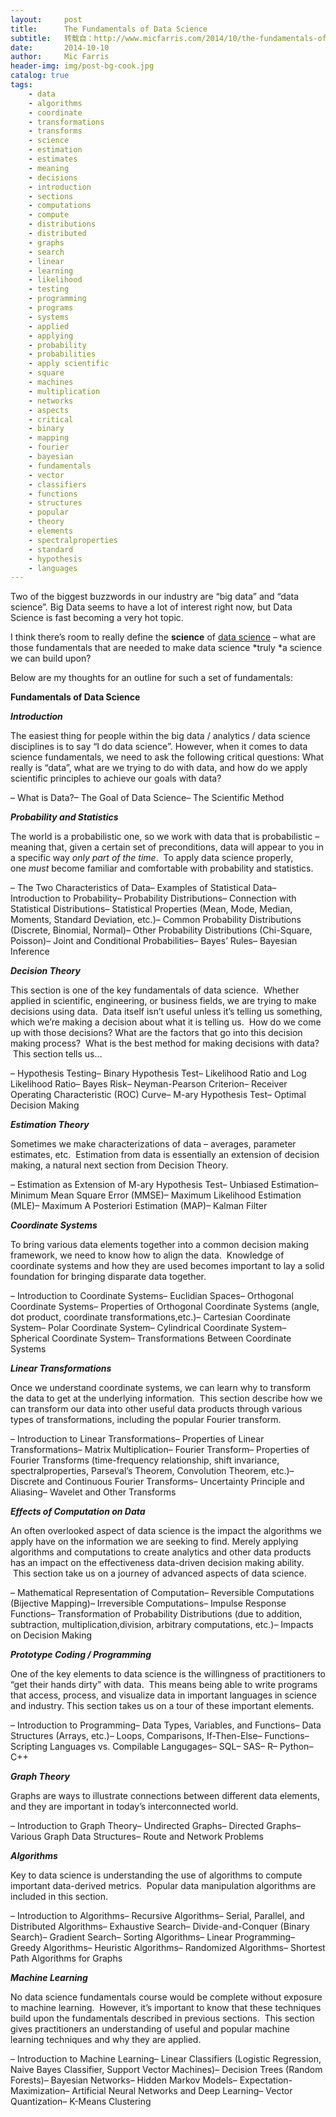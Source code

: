 ```yaml
---
layout:     post
title:      The Fundamentals of Data Science
subtitle:   转载自：http://www.micfarris.com/2014/10/the-fundamentals-of-data-science/
date:       2014-10-10
author:     Mic Farris
header-img: img/post-bg-cook.jpg
catalog: true
tags:
    - data
    - algorithms
    - coordinate
    - transformations
    - transforms
    - science
    - estimation
    - estimates
    - meaning
    - decisions
    - introduction
    - sections
    - computations
    - compute
    - distributions
    - distributed
    - graphs
    - search
    - linear
    - learning
    - likelihood
    - testing
    - programming
    - programs
    - systems
    - applied
    - applying
    - probability
    - probabilities
    - apply scientific
    - square
    - machines
    - multiplication
    - networks
    - aspects
    - critical
    - binary
    - mapping
    - fourier
    - bayesian
    - fundamentals
    - vector
    - classifiers
    - functions
    - structures
    - popular
    - theory
    - elements
    - spectralproperties
    - standard
    - hypothesis
    - languages
---
```


Two of the biggest buzzwords in our industry are “big data” and “data science”. Big Data seems to have a lot of interest right now, but Data Science is fast becoming a very hot topic.

I think there’s room to really define the **science** of [data science](http://www.micfarris.com/2011/09/data-science-defined) – what are those fundamentals that are needed to make data science *truly *a science we can build upon?

Below are my thoughts for an outline for such a set of fundamentals:




**Fundamentals of Data Science**

***Introduction***

The easiest thing for people within the big data / analytics / data science disciplines is to say “I do data science”. However, when it comes to data science fundamentals, we need to ask the following critical questions: What really is “data”, what are we trying to do with data, and how do we apply scientific principles to achieve our goals with data?

– What is Data?– The Goal of Data Science– The Scientific Method

***Probability and Statistics***

The world is a probabilistic one, so we work with data that is probabilistic – meaning that, given a certain set of preconditions, data will appear to you in a specific way *only part of the time*.  To apply data science properly, one *must* become familiar and comfortable with probability and statistics.

– The Two Characteristics of Data– Examples of Statistical Data– Introduction to Probability– Probability Distributions– Connection with Statistical Distributions– Statistical Properties (Mean, Mode, Median, Moments, Standard Deviation, etc.)– Common Probability Distributions (Discrete, Binomial, Normal)– Other Probability Distributions (Chi-Square, Poisson)– Joint and Conditional Probabilities– Bayes’ Rules– Bayesian Inference

***Decision Theory***

This section is one of the key fundamentals of data science.  Whether applied in scientific, engineering, or business fields, we are trying to make decisions using data.  Data itself isn’t useful unless it’s telling us something, which we’re making a decision about what it is telling us.  How do we come up with those decisions? What are the factors that go into this decision making process?  What is the best method for making decisions with data?  This section tells us…

– Hypothesis Testing– Binary Hypothesis Test– Likelihood Ratio and Log Likelihood Ratio– Bayes Risk– Neyman-Pearson Criterion– Receiver Operating Characteristic (ROC) Curve– M-ary Hypothesis Test– Optimal Decision Making

***Estimation Theory***

Sometimes we make characterizations of data – averages, parameter estimates, etc.  Estimation from data is essentially an extension of decision making, a natural next section from Decision Theory.

– Estimation as Extension of M-ary Hypothesis Test– Unbiased Estimation– Minimum Mean Square Error (MMSE)– Maximum Likelihood Estimation (MLE)– Maximum A Posteriori Estimation (MAP)– Kalman Filter

***Coordinate Systems***

To bring various data elements together into a common decision making framework, we need to know how to align the data.  Knowledge of coordinate systems and how they are used becomes important to lay a solid foundation for bringing disparate data together.

– Introduction to Coordinate Systems– Euclidian Spaces– Orthogonal Coordinate Systems– Properties of Orthogonal Coordinate Systems (angle, dot product, coordinate transformations,etc.)– Cartesian Coordinate System– Polar Coordinate System– Cylindrical Coordinate System– Spherical Coordinate System– Transformations Between Coordinate Systems

***Linear Transformations***

Once we understand coordinate systems, we can learn why to transform the data to get at the underlying information.  This section describe how we can transform our data into other useful data products through various types of transformations, including the popular Fourier transform.

– Introduction to Linear Transformations– Properties of Linear Transformations– Matrix Multiplication– Fourier Transform– Properties of Fourier Transforms (time-frequency relationship, shift invariance, spectralproperties, Parseval’s Theorem, Convolution Theorem, etc.)– Discrete and Continuous Fourier Transforms– Uncertainty Principle and Aliasing– Wavelet and Other Transforms

***Effects of Computation on Data***

An often overlooked aspect of data science is the impact the algorithms we apply have on the information we are seeking to find. Merely applying algorithms and computations to create analytics and other data products has an impact on the effectiveness data-driven decision making ability.  This section take us on a journey of advanced aspects of data science.

– Mathematical Representation of Computation– Reversible Computations (Bijective Mapping)– Irreversible Computations– Impulse Response Functions– Transformation of Probability Distributions (due to addition, subtraction, multiplication,division, arbitrary computations, etc.)– Impacts on Decision Making

***Prototype Coding / Programming***

One of the key elements to data science is the willingness of practitioners to “get their hands dirty” with data.  This means being able to write programs that access, process, and visualize data in important languages in science and industry. This section takes us on a tour of these important elements.

– Introduction to Programming– Data Types, Variables, and Functions– Data Structures (Arrays, etc.)– Loops, Comparisons, If-Then-Else– Functions– Scripting Languages vs. Compilable Langugages– SQL– SAS– R– Python– C++

***Graph Theory***

Graphs are ways to illustrate connections between different data elements, and they are important in today’s interconnected world.

– Introduction to Graph Theory– Undirected Graphs– Directed Graphs– Various Graph Data Structures– Route and Network Problems

***Algorithms***

Key to data science is understanding the use of algorithms to compute important data-derived metrics.  Popular data manipulation algorithms are included in this section.

– Introduction to Algorithms– Recursive Algorithms– Serial, Parallel, and Distributed Algorithms– Exhaustive Search– Divide-and-Conquer (Binary Search)– Gradient Search– Sorting Algorithms– Linear Programming– Greedy Algorithms– Heuristic Algorithms– Randomized Algorithms– Shortest Path Algorithms for Graphs

***Machine Learning***

No data science fundamentals course would be complete without exposure to machine learning.  However, it’s important to know that these techniques build upon the fundamentals described in previous sections.  This section gives practitioners an understanding of useful and popular machine learning techniques and why they are applied.

– Introduction to Machine Learning– Linear Classifiers (Logistic Regression, Naive Bayes Classifier, Support Vector Machines)– Decision Trees (Random Forests)– Bayesian Networks– Hidden Markov Models– Expectation-Maximization– Artificial Neural Networks and Deep Learning– Vector Quantization– K-Means Clustering
